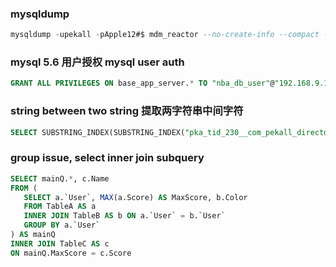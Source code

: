 

### mysqldump

```sql
mysqldump -upekall -pApple12#$ mdm_reactor --no-create-info --compact --skip-extended-insert  > ~/mdm.1.1.sql
```

### mysql 5.6 用户授权 mysql user auth
```sql
GRANT ALL PRIVILEGES ON base_app_server.* TO "nba_db_user"@"192.168.9.11" IDENTIFIED BY 'Pekalldb12#$' WITH GRANT OPTION;
```

### string between two string 提取两字符串中间字符

```sql
SELECT SUBSTRING_INDEX(SUBSTRING_INDEX("pka_tid_230__com_pekall_director", "pka_tid_", -1), '_', 1);
```

### group issue, select inner join subquery
```sql
SELECT mainQ.*, c.Name
FROM (
   SELECT a.`User`, MAX(a.Score) AS MaxScore, b.Color
   FROM TableA AS a
   INNER JOIN TableB AS b ON a.`User` = b.`User`
   GROUP BY a.`User`
) AS mainQ
INNER JOIN TableC AS c
ON mainQ.MaxScore = c.Score
```